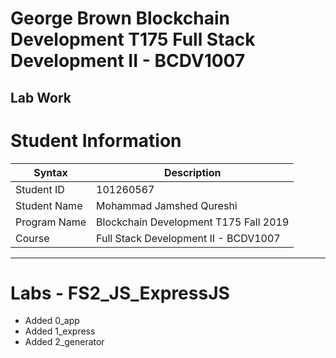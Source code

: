 # George Brown Blockchain Development T175 Full Stack Development II - BCDV1007

## Lab Work

# Student Information

| Syntax | Description |
| ----------- | ----------- |
| Student ID | 101260567 |
| Student Name | Mohammad Jamshed Qureshi |
| Program Name | Blockchain Development T175 Fall 2019 |
| Course | Full Stack Development II - BCDV1007 | 

---
# Labs - FS2_JS_ExpressJS
* Added 0_app
* Added 1_express
* Added 2_generator
